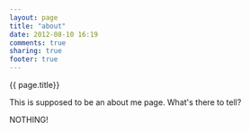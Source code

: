 ```yaml
---
layout: page
title: "about"
date: 2012-08-10 16:19
comments: true
sharing: true
footer: true
---
```


{{ page.title}}

This is supposed to be an about me page. What's there to tell?
<!-- more --> 
NOTHING!
